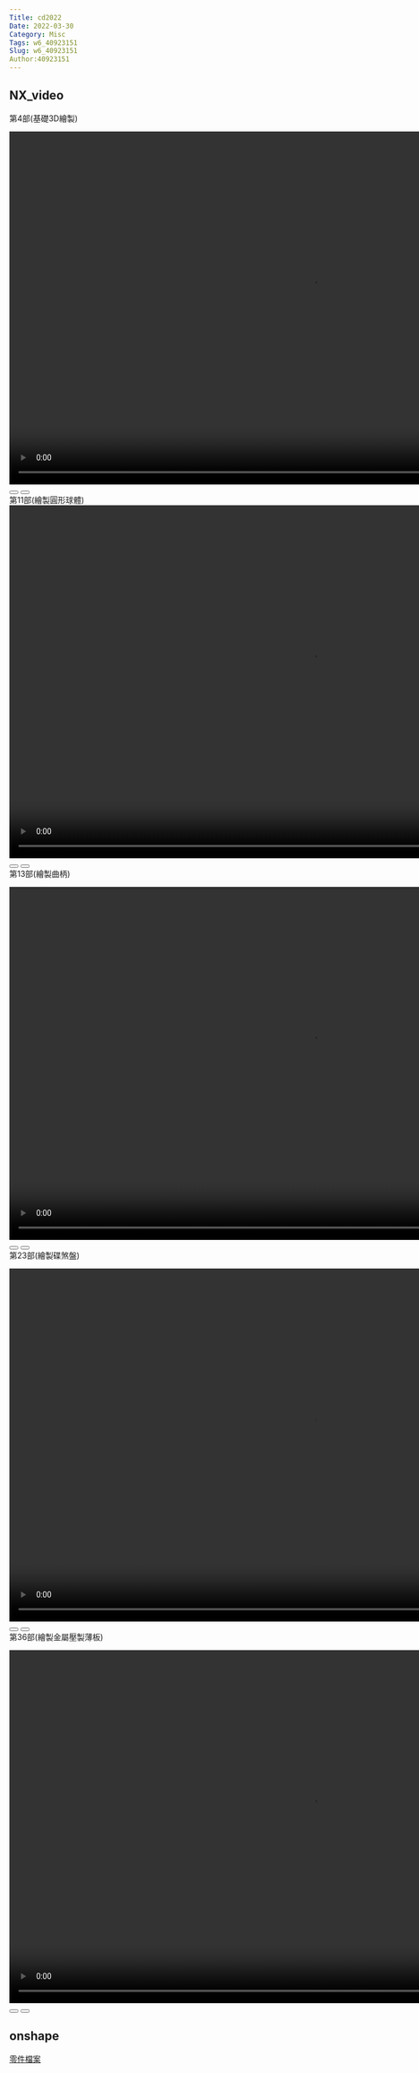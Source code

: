 ```yaml
---
Title: cd2022
Date: 2022-03-30
Category: Misc
Tags: w6_40923151
Slug: w6_40923151
Author:40923151
---
```



<!-- PELICAN_END_SUMMARY -->

NX_video
----
第4部(基礎3D繪製)
<!-- css and js for Wink -->
<link rel="stylesheet" type="text/css" href="./../cmsimde/static/winkPlayer.css">
<script type="text/javascript" src="./../cmsimde/static/winkPlayer.js"></script>
<!-- 導入 winkVideoData 變數值 -->
<script>
var winkVideoData = {
  dataVersion: 1,
  frameRate: 10,
  buttonFrameLength: 5,
  buttonFrameOffset: 2,
  frameStops: {
"2": [
      { type: "gotoframe", rect: { x: 820, y: 372, width: 60, height: 24 }, target: 3 },
    ],
    "31": [
      { type: "gotoframe", rect: { x: 764, y: 495, width: 60, height: 24 }, target: 2 },
      { type: "gotoframe", rect: { x: 848, y: 495, width: 60, height: 24 }, target: 32 },
    ],
    "93": [
      { type: "gotoframe", rect: { x: 861, y: 574, width: 60, height: 24 }, target: 31 },
      { type: "gotoframe", rect: { x: 945, y: 574, width: 60, height: 24 }, target: 94 },
    ],
    "105": [
      { type: "gotoframe", rect: { x: 801, y: 579, width: 60, height: 24 }, target: 93 },
      { type: "gotoframe", rect: { x: 885, y: 579, width: 60, height: 24 }, target: 106 },
    ],
    "120": [
      { type: "gotoframe", rect: { x: 862, y: 544, width: 60, height: 24 }, target: 105 },
      { type: "gotoframe", rect: { x: 946, y: 544, width: 60, height: 24 }, target: 121 },
    ],
    "141": [
      { type: "gotoframe", rect: { x: 894, y: 563, width: 60, height: 24 }, target: 120 },
      { type: "gotoframe", rect: { x: 978, y: 563, width: 60, height: 24 }, target: 142 },
    ],
    "163": [
      { type: "gotoframe", rect: { x: 727, y: 575, width: 60, height: 24 }, target: 141 },
      { type: "gotoframe", rect: { x: 811, y: 575, width: 60, height: 24 }, target: 164 },
    ],
    "176": [
      { type: "gotoframe", rect: { x: 791, y: 501, width: 60, height: 24 }, target: 163 },
      { type: "gotoframe", rect: { x: 875, y: 501, width: 60, height: 24 }, target: 177 },
    ],
    "193": [
      { type: "gotoframe", rect: { x: 939, y: 414, width: 60, height: 24 }, target: 176 },
    ],
  },
};
</script>
<!-- 將 mp4 檔案從 downloads 目錄取出播放 -->
<div class="winkVideoContainerClass"><video autoplay="autoplay" class="winkVideoClass" controls="controls" data-dirname="./../cmsimde/static" data-varname="winkVideoData" height="630" muted="true" width="1080">
<source src="./../downloads/NX_video/NX_video_4.mp4" type="video/mp4"></video>
<div class="winkVideoOverlayClass"></div>
<div class="winkVideoControlBarClass"><button class="winkVideoControlBarPlayButtonClass"></button> <button class="winkVideoControlBarPauseButtonClass"></button>
<div class="winkVideoControlBarProgressLeftClass"></div>
<div class="winkVideoControlBarProgressEmptyMiddleClass"></div>
<div class="winkVideoControlBarProgressRightClass"></div>
<div class="winkVideoControlBarProgressFilledMiddleClass"></div>
<div class="winkVideoControlBarProgressThumbClass"></div>
</div>
<div class="winkVideoPlayOverlayClass"></div>
</div>
第11部(繪製圓形球體)
<!-- css and js for Wink1 -->
<link rel="stylesheet" type="text/css" href="./../cmsimde/static/winkPlayer.css">
<script type="text/javascript" src="./../cmsimde/static/winkPlayer.js"></script>
<!-- 導入 winkVideoData 變數值 -->
<script>
var winkVideoData1 = {
  dataVersion: 1,
  frameRate: 10,
  buttonFrameLength: 5,
  buttonFrameOffset: 2,
  frameStops: {
 "2": [
      { type: "gotoframe", rect: { x: 711, y: 574, width: 60, height: 24 }, target: 3 },
    ],
    "36": [
      { type: "gotoframe", rect: { x: 857, y: 571, width: 60, height: 24 }, target: 37 },
      { type: "gotoframe", rect: { x: 753, y: 570, width: 60, height: 24 }, target: 2 },
    ],
    "100": [
      { type: "gotoframe", rect: { x: 850, y: 539, width: 60, height: 24 }, target: 101 },
      { type: "gotoframe", rect: { x: 766, y: 539, width: 60, height: 24 }, target: 36 },
    ],
    "153": [
      { type: "gotoframe", rect: { x: 766, y: 539, width: 60, height: 24 }, target: 100 },
      { type: "gotoframe", rect: { x: 850, y: 539, width: 60, height: 24 }, target: 154 },
    ],
    "169": [
      { type: "gotoframe", rect: { x: 891, y: 469, width: 60, height: 24 }, target: 153 },
      { type: "gotoframe", rect: { x: 975, y: 469, width: 60, height: 24 }, target: 170 },
    ],
    "236": [
      { type: "gotoframe", rect: { x: 302, y: 82, width: 60, height: 24 }, target: 169 },
      { type: "gotoframe", rect: { x: 386, y: 82, width: 60, height: 24 }, target: 237 },
    ],
    "303": [
      { type: "gotoframe", rect: { x: 843, y: 429, width: 60, height: 24 }, target: 236 },
      { type: "gotoframe", rect: { x: 927, y: 429, width: 60, height: 24 }, target: 304 },
    ],
    "315": [
      { type: "gotoframe", rect: { x: 820, y: 449, width: 60, height: 24 }, target: 303 },
      { type: "gotoframe", rect: { x: 904, y: 449, width: 60, height: 24 }, target: 316 },
    ],
    "324": [
      { type: "gotoframe", rect: { x: 806, y: 407, width: 60, height: 24 }, target: 315 },
      { type: "gotoframe", rect: { x: 890, y: 407, width: 60, height: 24 }, target: 325 },
    ],
    "335": [
      { type: "gotoframe", rect: { x: 857, y: 527, width: 60, height: 24 }, target: 324 },
    ],
  },
};
</script>
<!-- 將 mp4 檔案從 downloads 目錄取出播放 -->
<div class="winkVideoContainerClass"><video autoplay="autoplay" class="winkVideoClass" controls="controls" data-dirname="./../cmsimde/static" data-varname="winkVideoData1" height="630" muted="true" width="1080">
<source src="./../downloads/NX_video/NX_video_11.mp4" type="video/mp4"></video>
<div class="winkVideoOverlayClass"></div>
<div class="winkVideoControlBarClass"><button class="winkVideoControlBarPlayButtonClass"></button> <button class="winkVideoControlBarPauseButtonClass"></button>
<div class="winkVideoControlBarProgressLeftClass"></div>
<div class="winkVideoControlBarProgressEmptyMiddleClass"></div>
<div class="winkVideoControlBarProgressRightClass"></div>
<div class="winkVideoControlBarProgressFilledMiddleClass"></div>
<div class="winkVideoControlBarProgressThumbClass"></div>
</div>
<div class="winkVideoPlayOverlayClass"></div>
</div>
第13部(繪製曲柄)
<!-- css and js for Wink2 -->
<link rel="stylesheet" type="text/css" href="./../cmsimde/static/winkPlayer.css">
<script type="text/javascript" src="./../cmsimde/static/winkPlayer.js"></script>
<!-- 導入 winkVideoData 變數值 -->
<script>
var winkVideoData2 = {
  dataVersion: 1,
  frameRate: 10,
  buttonFrameLength: 5,
  buttonFrameOffset: 2,
  frameStops: {"2": [
      { type: "gotoframe", rect: { x: 920, y: 554, width: 60, height: 24 }, target: 3 },
    ],
    "24": [
      { type: "gotoframe", rect: { x: 925, y: 555, width: 60, height: 24 }, target: 25 },
      { type: "gotoframe", rect: { x: 845, y: 554, width: 60, height: 24 }, target: 2 },
    ],
    "32": [
      { type: "gotoframe", rect: { x: 925, y: 555, width: 60, height: 24 }, target: 33 },
      { type: "gotoframe", rect: { x: 845, y: 554, width: 60, height: 24 }, target: 24 },
    ],
    "92": [
      { type: "gotoframe", rect: { x: 332, y: 117, width: 60, height: 24 }, target: 93 },
      { type: "gotoframe", rect: { x: 252, y: 116, width: 60, height: 24 }, target: 32 },
    ],
    "156": [
      { type: "gotoframe", rect: { x: 938, y: 471, width: 60, height: 24 }, target: 157 },
      { type: "gotoframe", rect: { x: 858, y: 470, width: 60, height: 24 }, target: 92 },
    ],
    "172": [
      { type: "gotoframe", rect: { x: 878, y: 555, width: 60, height: 24 }, target: 173 },
      { type: "gotoframe", rect: { x: 798, y: 554, width: 60, height: 24 }, target: 156 },
    ],
    "179": [
      { type: "gotoframe", rect: { x: 925, y: 555, width: 60, height: 24 }, target: 180 },
      { type: "gotoframe", rect: { x: 845, y: 554, width: 60, height: 24 }, target: 172 },
    ],
    "190": [
      { type: "gotoframe", rect: { x: 925, y: 555, width: 60, height: 24 }, target: 191 },
      { type: "gotoframe", rect: { x: 845, y: 554, width: 60, height: 24 }, target: 179 },
    ],
    "198": [
      { type: "gotoframe", rect: { x: 879, y: 554, width: 60, height: 24 }, target: 199 },
      { type: "gotoframe", rect: { x: 799, y: 553, width: 60, height: 24 }, target: 190 },
    ],
    "207": [
      { type: "gotoframe", rect: { x: 925, y: 555, width: 60, height: 24 }, target: 208 },
      { type: "gotoframe", rect: { x: 845, y: 554, width: 60, height: 24 }, target: 198 },
    ],
    "215": [
      { type: "gotoframe", rect: { x: 925, y: 555, width: 60, height: 24 }, target: 216 },
      { type: "gotoframe", rect: { x: 845, y: 554, width: 60, height: 24 }, target: 207 },
    ],
    "277": [
      { type: "gotoframe", rect: { x: 212, y: 120, width: 60, height: 24 }, target: 215 },
      { type: "gotoframe", rect: { x: 292, y: 121, width: 60, height: 24 }, target: 278 },
    ],
    "346": [
      { type: "gotoframe", rect: { x: 845, y: 554, width: 60, height: 24 }, target: 277 },
      { type: "gotoframe", rect: { x: 925, y: 555, width: 60, height: 24 }, target: 347 },
    ],
    "368": [
      { type: "gotoframe", rect: { x: 845, y: 554, width: 60, height: 24 }, target: 346 },
      { type: "gotoframe", rect: { x: 925, y: 555, width: 60, height: 24 }, target: 369 },
    ],
    "393": [
      { type: "gotoframe", rect: { x: 845, y: 554, width: 60, height: 24 }, target: 368 },
      { type: "gotoframe", rect: { x: 925, y: 555, width: 60, height: 24 }, target: 394 },
    ],
    "413": [
      { type: "gotoframe", rect: { x: 653, y: 288, width: 60, height: 24 }, target: 393 },
      { type: "gotoframe", rect: { x: 733, y: 289, width: 60, height: 24 }, target: 414 },
    ],
    "423": [
      { type: "gotoframe", rect: { x: 763, y: 425, width: 60, height: 24 }, target: 413 },
      { type: "gotoframe", rect: { x: 843, y: 426, width: 60, height: 24 }, target: 424 },
    ],
    "432": [
      { type: "gotoframe", rect: { x: 765, y: 471, width: 60, height: 24 }, target: 423 },
      { type: "gotoframe", rect: { x: 845, y: 472, width: 60, height: 24 }, target: 433 },
    ],
    "441": [
      { type: "gotoframe", rect: { x: 845, y: 554, width: 60, height: 24 }, target: 432 },
      { type: "gotoframe", rect: { x: 925, y: 555, width: 60, height: 24 }, target: 442 },
    ],
    "505": [
      { type: "gotoframe", rect: { x: 263, y: 124, width: 60, height: 24 }, target: 441 },
      { type: "gotoframe", rect: { x: 343, y: 125, width: 60, height: 24 }, target: 506 },
    ],
    "559": [
      { type: "gotoframe", rect: { x: 693, y: 129, width: 60, height: 24 }, target: 505 },
      { type: "gotoframe", rect: { x: 773, y: 130, width: 60, height: 24 }, target: 560 },
    ],
    "609": [
      { type: "gotoframe", rect: { x: 308, y: 116, width: 60, height: 24 }, target: 559 },
      { type: "gotoframe", rect: { x: 388, y: 117, width: 60, height: 24 }, target: 610 },
    ],
    "662": [
      { type: "gotoframe", rect: { x: 588, y: 495, width: 60, height: 24 }, target: 609 },
      { type: "gotoframe", rect: { x: 668, y: 496, width: 60, height: 24 }, target: 663 },
    ],
    "679": [
      { type: "gotoframe", rect: { x: 832, y: 405, width: 60, height: 24 }, target: 662 },
      { type: "gotoframe", rect: { x: 912, y: 406, width: 60, height: 24 }, target: 680 },
    ],
    "696": [
      { type: "gotoframe", rect: { x: 769, y: 556, width: 60, height: 24 }, target: 679 },
    ],

  },
};
</script>
<!-- 將 mp4 檔案從 downloads 目錄取出播放 -->
<div class="winkVideoContainerClass"><video autoplay="autoplay" class="winkVideoClass" controls="controls" data-dirname="./../cmsimde/static" data-varname="winkVideoData2" height="630" muted="true" width="1080">
<source src="./../downloads/NX_video/NX_video_13.mp4" type="video/mp4"></video>
<div class="winkVideoOverlayClass"></div>
<div class="winkVideoControlBarClass"><button class="winkVideoControlBarPlayButtonClass"></button> <button class="winkVideoControlBarPauseButtonClass"></button>
<div class="winkVideoControlBarProgressLeftClass"></div>
<div class="winkVideoControlBarProgressEmptyMiddleClass"></div>
<div class="winkVideoControlBarProgressRightClass"></div>
<div class="winkVideoControlBarProgressFilledMiddleClass"></div>
<div class="winkVideoControlBarProgressThumbClass"></div>
</div>
<div class="winkVideoPlayOverlayClass"></div>
</div>
第23部(繪製碟煞盤)
<!-- css and js for Wink3 -->
<link rel="stylesheet" type="text/css" href="./../cmsimde/static/winkPlayer.css">
<script type="text/javascript" src="./../cmsimde/static/winkPlayer.js"></script>
<!-- 導入 winkVideoData 變數值 -->
<script>
var winkVideoData3 = {
  dataVersion: 1,
  frameRate: 10,
  buttonFrameLength: 5,
  buttonFrameOffset: 2,
  frameStops: {"2": [
      { type: "gotoframe", rect: { x: 871, y: 545, width: 60, height: 24 }, target: 3 },
    ],
    "11": [
      { type: "gotoframe", rect: { x: 917, y: 546, width: 60, height: 24 }, target: 12 },
      { type: "gotoframe", rect: { x: 827, y: 546, width: 60, height: 24 }, target: 2 },
    ],
    "39": [
      { type: "gotoframe", rect: { x: 827, y: 546, width: 60, height: 24 }, target: 11 },
      { type: "gotoframe", rect: { x: 917, y: 546, width: 60, height: 24 }, target: 40 },
    ],
    "111": [
      { type: "gotoframe", rect: { x: 253, y: 174, width: 60, height: 24 }, target: 39 },
      { type: "gotoframe", rect: { x: 343, y: 174, width: 60, height: 24 }, target: 112 },
    ],
    "116": [
      { type: "gotoframe", rect: { x: 179, y: 180, width: 60, height: 24 }, target: 111 },
      { type: "gotoframe", rect: { x: 269, y: 180, width: 60, height: 24 }, target: 117 },
    ],
    "180": [
      { type: "gotoframe", rect: { x: 827, y: 546, width: 60, height: 24 }, target: 116 },
      { type: "gotoframe", rect: { x: 917, y: 546, width: 60, height: 24 }, target: 181 },
    ],
    "189": [
      { type: "gotoframe", rect: { x: 777, y: 581, width: 60, height: 24 }, target: 180 },
      { type: "gotoframe", rect: { x: 867, y: 581, width: 60, height: 24 }, target: 190 },
    ],
    "232": [
      { type: "gotoframe", rect: { x: 405, y: 116, width: 60, height: 24 }, target: 189 },
      { type: "gotoframe", rect: { x: 495, y: 116, width: 60, height: 24 }, target: 233 },
    ],
    "283": [
      { type: "gotoframe", rect: { x: 853, y: 577, width: 60, height: 24 }, target: 232 },
      { type: "gotoframe", rect: { x: 943, y: 577, width: 60, height: 24 }, target: 284 },
    ],
    "295": [
      { type: "gotoframe", rect: { x: 773, y: 578, width: 60, height: 24 }, target: 283 },
      { type: "gotoframe", rect: { x: 863, y: 578, width: 60, height: 24 }, target: 296 },
    ],
    "328": [
      { type: "gotoframe", rect: { x: 596, y: 576, width: 60, height: 24 }, target: 295 },
      { type: "gotoframe", rect: { x: 686, y: 576, width: 60, height: 24 }, target: 329 },
    ],
    "361": [
      { type: "gotoframe", rect: { x: 819, y: 548, width: 60, height: 24 }, target: 328 },
      { type: "gotoframe", rect: { x: 909, y: 548, width: 60, height: 24 }, target: 362 },
    ],
    "369": [
      { type: "gotoframe", rect: { x: 780, y: 574, width: 60, height: 24 }, target: 361 },
    ],

  },
};
</script>
<!-- 將 mp4 檔案從 downloads 目錄取出播放 -->
<div class="winkVideoContainerClass"><video autoplay="autoplay" class="winkVideoClass" controls="controls" data-dirname="./../cmsimde/static" data-varname="winkVideoData3" height="630" muted="true" width="1080">
<source src="./../downloads/NX_video/NX_video_23.mp4" type="video/mp4"></video>
<div class="winkVideoOverlayClass"></div>
<div class="winkVideoControlBarClass"><button class="winkVideoControlBarPlayButtonClass"></button> <button class="winkVideoControlBarPauseButtonClass"></button>
<div class="winkVideoControlBarProgressLeftClass"></div>
<div class="winkVideoControlBarProgressEmptyMiddleClass"></div>
<div class="winkVideoControlBarProgressRightClass"></div>
<div class="winkVideoControlBarProgressFilledMiddleClass"></div>
<div class="winkVideoControlBarProgressThumbClass"></div>
</div>
<div class="winkVideoPlayOverlayClass"></div>
</div>
第36部(繪製金屬壓製薄板)
<!-- css and js for Wink4 -->
<link rel="stylesheet" type="text/css" href="./../cmsimde/static/winkPlayer.css">
<script type="text/javascript" src="./../cmsimde/static/winkPlayer.js"></script>
<!-- 導入 winkVideoData 變數值 -->
<script>
var winkVideoData4 = {
  dataVersion: 1,
  frameRate: 10,
  buttonFrameLength: 5,
  buttonFrameOffset: 2,
  frameStops: {"2": [
      { type: "gotoframe", rect: { x: 825, y: 435, width: 60, height: 24 }, target: 3 },
    ],
    "22": [
      { type: "gotoframe", rect: { x: 315, y: 487, width: 60, height: 24 }, target: 23 },
      { type: "gotoframe", rect: { x: 218, y: 487, width: 60, height: 24 }, target: 2 },
    ],
    "54": [
      { type: "gotoframe", rect: { x: 380, y: 426, width: 60, height: 24 }, target: 55 },
      { type: "gotoframe", rect: { x: 283, y: 426, width: 60, height: 24 }, target: 22 },
    ],
    "106": [
      { type: "gotoframe", rect: { x: 605, y: 484, width: 60, height: 24 }, target: 107 },
      { type: "gotoframe", rect: { x: 508, y: 484, width: 60, height: 24 }, target: 54 },
    ],
    "154": [
      { type: "gotoframe", rect: { x: 445, y: 223, width: 60, height: 24 }, target: 155 },
      { type: "gotoframe", rect: { x: 348, y: 223, width: 60, height: 24 }, target: 106 },
    ],
    "221": [
      { type: "gotoframe", rect: { x: 862, y: 361, width: 60, height: 24 }, target: 222 },
      { type: "gotoframe", rect: { x: 765, y: 361, width: 60, height: 24 }, target: 154 },
    ],
    "262": [
      { type: "gotoframe", rect: { x: 950, y: 478, width: 60, height: 24 }, target: 263 },
      { type: "gotoframe", rect: { x: 853, y: 478, width: 60, height: 24 }, target: 221 },
    ],
    "301": [
      { type: "gotoframe", rect: { x: 889, y: 567, width: 60, height: 24 }, target: 302 },
      { type: "gotoframe", rect: { x: 792, y: 567, width: 60, height: 24 }, target: 262 },
    ],
    "315": [
      { type: "gotoframe", rect: { x: 686, y: 566, width: 60, height: 24 }, target: 316 },
      { type: "gotoframe", rect: { x: 589, y: 566, width: 60, height: 24 }, target: 301 },
    ],
    "341": [
      { type: "gotoframe", rect: { x: 173, y: 198, width: 60, height: 24 }, target: 342 },
      { type: "gotoframe", rect: { x: 76, y: 198, width: 60, height: 24 }, target: 315 },
    ],
    "378": [
      { type: "gotoframe", rect: { x: 340, y: 550, width: 60, height: 24 }, target: 379 },
      { type: "gotoframe", rect: { x: 243, y: 550, width: 60, height: 24 }, target: 341 },
    ],
    "401": [
      { type: "gotoframe", rect: { x: 384, y: 489, width: 60, height: 24 }, target: 402 },
      { type: "gotoframe", rect: { x: 287, y: 489, width: 60, height: 24 }, target: 378 },
    ],
    "421": [
      { type: "gotoframe", rect: { x: 359, y: 536, width: 60, height: 24 }, target: 422 },
      { type: "gotoframe", rect: { x: 262, y: 536, width: 60, height: 24 }, target: 401 },
    ],
    "458": [
      { type: "gotoframe", rect: { x: 151, y: 181, width: 60, height: 24 }, target: 459 },
      { type: "gotoframe", rect: { x: 54, y: 181, width: 60, height: 24 }, target: 421 },
    ],
    "497": [
      { type: "gotoframe", rect: { x: 947, y: 381, width: 60, height: 24 }, target: 498 },
      { type: "gotoframe", rect: { x: 850, y: 381, width: 60, height: 24 }, target: 458 },
    ],
    "519": [
      { type: "gotoframe", rect: { x: 868, y: 520, width: 60, height: 24 }, target: 520 },
      { type: "gotoframe", rect: { x: 771, y: 520, width: 60, height: 24 }, target: 497 },
    ],
    "537": [
      { type: "gotoframe", rect: { x: 904, y: 518, width: 60, height: 24 }, target: 538 },
      { type: "gotoframe", rect: { x: 807, y: 518, width: 60, height: 24 }, target: 519 },
    ],
    "578": [
      { type: "gotoframe", rect: { x: 386, y: 569, width: 60, height: 24 }, target: 579 },
      { type: "gotoframe", rect: { x: 289, y: 569, width: 60, height: 24 }, target: 537 },
    ],
    "617": [
      { type: "gotoframe", rect: { x: 689, y: 267, width: 60, height: 24 }, target: 618 },
      { type: "gotoframe", rect: { x: 592, y: 267, width: 60, height: 24 }, target: 578 },
    ],
    "641": [
      { type: "gotoframe", rect: { x: 302, y: 569, width: 60, height: 24 }, target: 642 },
      { type: "gotoframe", rect: { x: 205, y: 569, width: 60, height: 24 }, target: 617 },
    ],
    "707": [
      { type: "gotoframe", rect: { x: 517, y: 222, width: 60, height: 24 }, target: 708 },
      { type: "gotoframe", rect: { x: 420, y: 222, width: 60, height: 24 }, target: 641 },
    ],
    "745": [
      { type: "gotoframe", rect: { x: 543, y: 565, width: 60, height: 24 }, target: 746 },
      { type: "gotoframe", rect: { x: 446, y: 565, width: 60, height: 24 }, target: 707 },
    ],
    "824": [
      { type: "gotoframe", rect: { x: 257, y: 515, width: 60, height: 24 }, target: 825 },
      { type: "gotoframe", rect: { x: 160, y: 515, width: 60, height: 24 }, target: 745 },
    ],
    "849": [
      { type: "gotoframe", rect: { x: 324, y: 483, width: 60, height: 24 }, target: 850 },
      { type: "gotoframe", rect: { x: 231, y: 484, width: 60, height: 24 }, target: 824 },
    ],
    "862": [
      { type: "gotoframe", rect: { x: 855, y: 548, width: 60, height: 24 }, target: 863 },
      { type: "gotoframe", rect: { x: 758, y: 548, width: 60, height: 24 }, target: 849 },
    ],
    "883": [
      { type: "gotoframe", rect: { x: 941, y: 443, width: 60, height: 24 }, target: 862 },
    ],

  },
};
</script>
<!-- 將 mp4 檔案從 downloads 目錄取出播放 -->
<div class="winkVideoContainerClass"><video autoplay="autoplay" class="winkVideoClass" controls="controls" data-dirname="./../cmsimde/static" data-varname="winkVideoData4" height="630" muted="true" width="1080">
<source src="./../downloads/NX_video/NX_video_36.mp4" type="video/mp4"></video>
<div class="winkVideoOverlayClass"></div>
<div class="winkVideoControlBarClass"><button class="winkVideoControlBarPlayButtonClass"></button> <button class="winkVideoControlBarPauseButtonClass"></button>
<div class="winkVideoControlBarProgressLeftClass"></div>
<div class="winkVideoControlBarProgressEmptyMiddleClass"></div>
<div class="winkVideoControlBarProgressRightClass"></div>
<div class="winkVideoControlBarProgressFilledMiddleClass"></div>
<div class="winkVideoControlBarProgressThumbClass"></div>
</div>
<div class="winkVideoPlayOverlayClass"></div>
</div>

onshape
----
[零件檔案]

[零件檔案]:https://cad.onshape.com/documents/3eed82e1639b90c3b9bad9b4/w/6e79d0081fe0d6279fc86e19/e/8ba8ccf78deefb0f1b684c5b?renderMode=0&uiState=624ef9f99103b76b18ead5d1